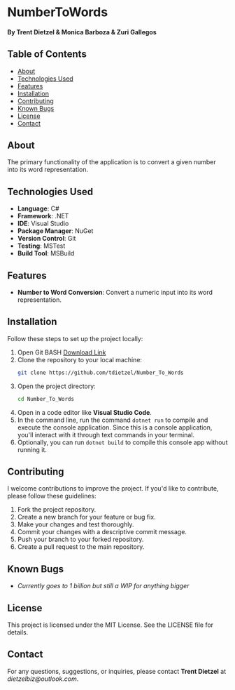 # NumberToWords
#### By Trent Dietzel & Monica Barboza & Zuri Gallegos

## Table of Contents
- [About](#about)
- [Technologies Used](#technologies-used)
- [Features](#features)
- [Installation](#installation)
- [Contributing](#contributing)
- [Known Bugs](#known-bugs)
- [License](#license)
- [Contact](#contact)

## About
The primary functionality of the application is to convert a given number into its word representation.

## Technologies Used
- **Language**: C#
- **Framework**: .NET
- **IDE**: Visual Studio
- **Package Manager**: NuGet
- **Version Control**: Git
- **Testing**: MSTest
- **Build Tool**: MSBuild

## Features
- **Number to Word Conversion**: Convert a numeric input into its word representation.

## Installation

Follow these steps to set up the project locally:
1. Open Git BASH [Download Link](https://gitforwindows.org/)
2. Clone the repository to your local machine:
   ```bash
   git clone https://github.com/tdietzel/Number_To_Words
   ```
3. Open the project directory:
   ```bash
   cd Number_To_Words
   ```
4. Open in a code editor like __Visual Studio Code__.
5. In the command line, run the command ``` dotnet run ``` to compile and execute the console application. Since this is a console application, you'll interact with it through text commands in your terminal.
6. Optionally, you can run ``` dotnet build ``` to compile this console app without running it.

## Contributing

I welcome contributions to improve the project. If you'd like to contribute, please follow these guidelines:
1. Fork the project repository.
2. Create a new branch for your feature or bug fix.
3. Make your changes and test thoroughly.
4. Commit your changes with a descriptive commit message.
5. Push your branch to your forked repository.
6. Create a pull request to the main repository.

## Known Bugs

* _Currently goes to 1 billion but still a WIP for anything bigger_

## License
This project is licensed under the MIT License. See the LICENSE file for details.

## Contact
For any questions, suggestions, or inquiries, please contact **Trent Dietzel** at _dietzelbiz@outlook.com_.
